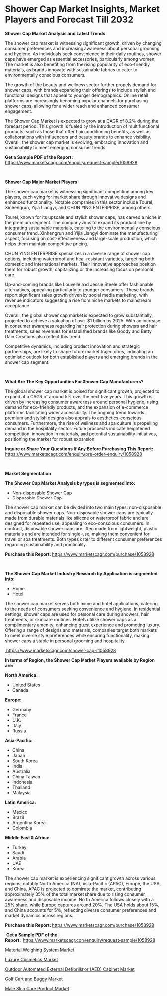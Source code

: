<p><h1>Shower Cap Market Insights, Market Players and Forecast Till 2032</h1></p><p><strong>Shower Cap Market Analysis and Latest Trends</strong></p>
<p><p>The shower cap market is witnessing significant growth, driven by changing consumer preferences and increasing awareness about personal grooming and hygiene. As individuals seek convenience in their daily routines, shower caps have emerged as essential accessories, particularly among women. The market is also benefiting from the rising popularity of eco-friendly materials, as brands innovate with sustainable fabrics to cater to environmentally conscious consumers.</p><p>The growth of the beauty and wellness sector further propels demand for shower caps, with brands expanding their offerings to include stylish and functional designs that appeal to younger demographics. Online retail platforms are increasingly becoming popular channels for purchasing shower caps, allowing for a wider reach and enhanced consumer engagement.</p><p>The Shower Cap Market is expected to grow at a CAGR of 8.2% during the forecast period. This growth is fueled by the introduction of multifunctional products, such as those that offer hair conditioning benefits, as well as collaborations with influencers and beauty brands to enhance visibility. Overall, the shower cap market is evolving, embracing innovation and sustainability to meet emerging consumer trends.</p></p>
<p><strong>Get a Sample PDF of the Report:&nbsp;</strong> <a href="https://www.marketscagr.com/enquiry/request-sample/1058928?utm_campaign=2012&utm_medium=2&utm_source=Github&utm_content=ia&utm_term=04042025&utm_id=shower-cap">https://www.marketscagr.com/enquiry/request-sample/1058928</a></p>
<p>&nbsp;</p>
<p><strong>Shower Cap Major Market Players</strong></p>
<p><p>The shower cap market is witnessing significant competition among key players, each vying for market share through innovative designs and enhanced functionality. Notable companies in this sector include Tourel, Xinhengrun, Yijia Liangyi, and CHUN YING ENTERPRISE, among others. </p><p>Tourel, known for its upscale and stylish shower caps, has carved a niche in the premium segment. The company aims to expand its product line by integrating sustainable materials, catering to the environmentally conscious consumer trend. Xinhengrun and Yijia Liangyi dominate the manufacturing aspect, focusing on cost-effectiveness and large-scale production, which helps them maintain competitive pricing. </p><p>CHUN YING ENTERPRISE specializes in a diverse range of shower cap options, including waterproof and heat-resistant varieties, targeting both domestic and international markets. Their innovative approaches position them for robust growth, capitalizing on the increasing focus on personal care.</p><p>Up-and-coming brands like Louvelle and Jessie Steele offer fashionable alternatives, appealing particularly to younger consumers. These brands report significant sales growth driven by social media marketing, with revenue indicators suggesting a rise from niche markets to mainstream acceptance.</p><p>Overall, the global shower cap market is expected to grow substantially, projected to achieve a valuation of over $1 billion by 2025. With an increase in consumer awareness regarding hair protection during showers and hair treatments, sales revenues for established brands like Goody and Betty Dain Creations also reflect this trend. </p><p>Competitive dynamics, including product innovation and strategic partnerships, are likely to shape future market trajectories, indicating an optimistic outlook for both established players and emerging brands in the shower cap segment.</p></p>
<p>&nbsp;</p>
<p><strong>What Are The Key Opportunities For Shower Cap Manufacturers?</strong></p>
<p><p>The global shower cap market is poised for significant growth, projected to expand at a CAGR of around 5% over the next five years. This growth is driven by increasing consumer awareness around personal hygiene, rising demand for eco-friendly products, and the expansion of e-commerce platforms facilitating wider accessibility. The ongoing trend towards premium and stylish designs also appeals to aesthetics-conscious consumers. Furthermore, the rise of wellness and spa culture is propelling demand in the hospitality sector. Future prospects indicate heightened competition, innovation in materials, and potential sustainability initiatives, positioning the market for robust expansion.</p></p>
<p><strong>Inquire or Share Your Questions If Any Before Purchasing This Report:</strong> <a href="https://www.marketscagr.com/enquiry/pre-order-enquiry/1058928?utm_campaign=2012&utm_medium=2&utm_source=Github&utm_content=ia&utm_term=04042025&utm_id=shower-cap">https://www.marketscagr.com/enquiry/pre-order-enquiry/1058928</a></p>
<p>&nbsp;</p>
<p><strong>Market Segmentation</strong></p>
<p><strong>The Shower Cap Market Analysis by types is segmented into:</strong></p>
<p><ul><li>Non-disposable Shower Cap</li><li>Disposable Shower Cap</li></ul></p>
<p><p>The shower cap market can be divided into two main types: non-disposable and disposable shower caps. Non-disposable shower caps are typically made from durable materials like silicone or waterproof fabric and are designed for repeated use, appealing to eco-conscious consumers. In contrast, disposable shower caps are often made from lightweight, plastic materials and are intended for single-use, making them convenient for travel or spa treatments. Both types cater to different consumer preferences regarding sustainability and practicality.</p></p>
<p><strong>Purchase this Report:&nbsp;</strong><a href="https://www.marketscagr.com/purchase/1058928?utm_campaign=2012&utm_medium=2&utm_source=Github&utm_content=ia&utm_term=04042025&utm_id=shower-cap">https://www.marketscagr.com/purchase/1058928</a></p>
<p>&nbsp;</p>
<p><strong>The Shower Cap Market Industry Research by Application is segmented into:</strong></p>
<p><ul><li>Home</li><li>Hotel</li></ul></p>
<p><p>The shower cap market serves both home and hotel applications, catering to the needs of consumers seeking convenience and hygiene. In residential settings, shower caps are used for personal care during showers, hair treatments, or skincare routines. Hotels utilize shower caps as a complimentary amenity, enhancing guest experience and promoting luxury. Offering a range of designs and materials, companies target both markets to meet diverse style preferences while ensuring functionality, making shower caps a staple in personal grooming and hospitality.</p></p>
<p><a href="https://www.marketscagr.com/shower-cap-r1058928?utm_campaign=2012&utm_medium=2&utm_source=Github&utm_content=ia&utm_term=04042025&utm_id=shower-cap">&nbsp;https://www.marketscagr.com/shower-cap-r1058928</a></p>
<p><strong>In terms of Region, the Shower Cap Market Players available by Region are:</strong></p>
<p>
    <p> <strong> North America: </strong>
        <ul>
            <li>United States</li>
            <li>Canada</li>
        </ul>
        </p> 
    <p> <strong> Europe: </strong>
        <ul>
            <li>Germany</li>
            <li>France</li>
            <li>U.K.</li>
            <li>Italy</li>
            <li>Russia</li>
        </ul>
        </p> 
    <p> <strong> Asia-Pacific: </strong>
        <ul>
            <li>China</li>
            <li>Japan</li>
            <li>South Korea</li>
            <li>India</li>
            <li>Australia</li>
            <li>China Taiwan</li>
            <li>Indonesia</li>
            <li>Thailand</li>
            <li>Malaysia</li>
        </ul>
        </p> 
    <p> <strong> Latin America: </strong>
        <ul>
            <li>Mexico</li>
            <li>Brazil</li>
            <li>Argentina Korea</li>
            <li>Colombia</li>
        </ul>
        </p> 
    <p> <strong> Middle East & Africa: </strong>
        <ul>
            <li>Turkey</li>
            <li>Saudi</li>
            <li>Arabia</li>
            <li>UAE</li>
            <li>Korea</li>
        </ul>
    </p>
    </p>
<p><p>The shower cap market is experiencing significant growth across various regions, notably North America (NA), Asia-Pacific (APAC), Europe, the USA, and China. APAC is projected to dominate the market, contributing approximately 35% of the total market share due to rising consumer awareness and disposable income. North America follows closely with a 25% share, while Europe captures around 20%. The USA holds about 15%, and China accounts for 5%, reflecting diverse consumer preferences and market dynamics across regions.</p></p>
<p><strong>Purchase this Report: </strong><a href="https://www.marketscagr.com/purchase/1058928?utm_campaign=2012&utm_medium=2&utm_source=Github&utm_content=ia&utm_term=04042025&utm_id=shower-cap">https://www.marketscagr.com/purchase/1058928</a></p>
<p>&nbsp;<strong>Get a Sample PDF of the Report:&nbsp;&nbsp;</strong><a href="https://www.marketscagr.com/enquiry/request-sample/1058928?utm_campaign=2012&utm_medium=2&utm_source=Github&utm_content=ia&utm_term=04042025&utm_id=shower-cap">https://www.marketscagr.com/enquiry/request-sample/1058928</a></p>
<p><strong></strong></p>
<p><p><a href="https://www.linkedin.com/pulse/global-material-weighing-system-marketprofits-competitive-ispye?utm_campaign=2012&utm_medium=2&utm_source=Github&utm_content=ia&utm_term=04042025&utm_id=shower-cap">Material Weighing System Market</a></p><p><a href="https://github.com/pupunhez/Market-Research-Report-List-1/blob/main/luxury-cosmetics-market.md?utm_campaign=2012&utm_medium=2&utm_source=Github&utm_content=ia&utm_term=04042025&utm_id=shower-cap">Luxury Cosmetics Market</a></p><p><a href="https://www.linkedin.com/pulse/outdoor-automated-external-defibrillator-aed-cabinet-aijje?utm_campaign=2012&utm_medium=2&utm_source=Github&utm_content=ia&utm_term=04042025&utm_id=shower-cap">Outdoor Automated External Defibrillator (AED) Cabinet Market</a></p><p><a href="https://www.linkedin.com/pulse/future-revenue-demand-forecast-golf-cart-buggy-industry-ez0ne?utm_campaign=2012&utm_medium=2&utm_source=Github&utm_content=ia&utm_term=04042025&utm_id=shower-cap">Golf Cart and Buggy Market</a></p><p><a href="https://github.com/roceljiabur/Market-Research-Report-List-1/blob/main/male-skin-care-product-market.md?utm_campaign=2012&utm_medium=2&utm_source=Github&utm_content=ia&utm_term=04042025&utm_id=shower-cap">Male Skin Care Product Market</a></p></p>